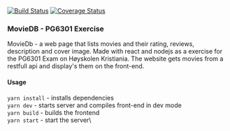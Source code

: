 [![Build Status](https://travis-ci.com/Kalmar99/Movie-db-site.svg?branch=master)](https://travis-ci.com/Kalmar99/Movie-db-site) [![Coverage Status](https://coveralls.io/repos/github/Kalmar99/Movie-db-site/badge.svg?branch=master)](https://coveralls.io/github/Kalmar99/Movie-db-site?branch=master)

### MovieDB - PG6301 Exercise
MovieDb - a web page that lists movies and their rating, reviews, description and cover image. Made with react and nodejs as a exercise for the PG6301 Exam on Høyskolen Kristiania.
The website gets movies from a restfull api and display's them on the front-end.

#### Usage
 `yarn install` - installs dependencies\
 `yarn dev` - starts server and compiles front-end in dev mode\
 `yarn build` - builds the frontend\
 `yarn start` - start the server\


